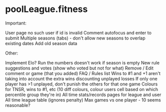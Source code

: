 # poolLeague.fitness

Important:

User page no such user if id is invalid
Comment autofocus and enter to submit
Multiple seasons (tabs) - don't allow new seasons to overlap existing dates
Add old season data

Other:

Implement Elo?
Run the numbers doesn't work if season is empty
New rule suggestions and votes (show who voted but not for what)
Remove / Edit comment or game (that you added)
FAQ / Rules list
Wins to #1 and +1 aren't taking into account the extra wins discounting unplayed losses
If only one player has >1 unplayed, don't punish the others for that one game
Colours for TNSR, wins to #1, etc (10 diff colours, colour users cell based on which percentile group they're in)
All time stats/records pages for league and user
All time league table (ignores penalty)
Max games vs one player - 10 seems reasonable?